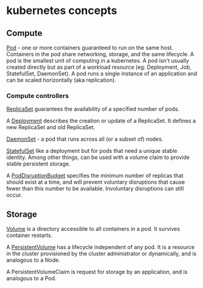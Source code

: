 # kubernetes concepts

## Compute

[Pod](https://kubernetes.io/docs/concepts/workloads/pods/) - one or more containers guaranteed to run on the same host. Containers in the pod share networking, storage, and the same lifecycle. A pod is the smallest unit of computing in a kubernetes. A pod isn't usually created directly but as part of a workload resource (eg: Deployment, Job, StatefulSet, DaemonSet). A pod runs a single instance of an application and can be scaled horizontally (aka replication).

### Compute controllers

[ReplicaSet](https://kubernetes.io/docs/concepts/workloads/controllers/replicaset/) guarantees the availability of a specified number of pods.

A [Deployment](https://kubernetes.io/docs/concepts/workloads/controllers/deployment/) describes the creation or update of a ReplicaSet. It defines a new ReplicaSet and old ReplicaSet.

[DaemonSet](https://kubernetes.io/docs/concepts/workloads/controllers/daemonset/) - a pod that runs across all (or a subset of) nodes.

[StatefulSet](https://kubernetes.io/docs/concepts/workloads/controllers/statefulset/) like a deployment but for pods that need a unique stable identity. Among other things, can be used with a volume claim to provide stable persistent storage.

A [PodDisruptionBudget](https://kubernetes.io/docs/concepts/workloads/pods/disruptions/) specifies the minimum number of replicas that should exist at a time, and will prevent voluntary disruptions that cause fewer than this number to be available. Involuntary disruptions can still occur.

## Storage

[Volume](https://kubernetes.io/docs/concepts/storage/volumes/) is a directory accessible to all containers in a pod. It survives container restarts.

A [PersistentVolume](https://kubernetes.io/docs/concepts/storage/persistent-volumes/) has a lifecycle independent of any pod. It is a resource in the cluster provisioned by the cluster administrator or dynamically, and is analogous to a Node.

A PersistentVolumeClaim is request for storage by an application, and is analogous to a Pod.
